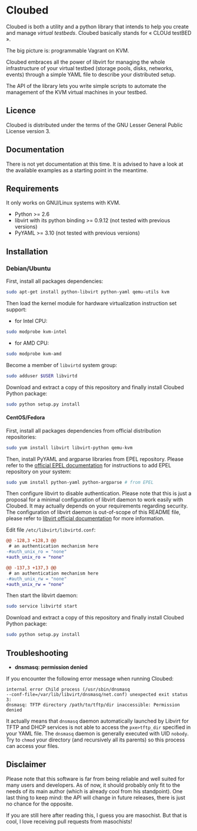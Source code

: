Cloubed
=======

Cloubed is both a utility and a python library that intends to help you create
and manage *virtual testbeds*. Cloubed basically stands for « CLOUd testBED ».

The big picture is: programmable Vagrant on KVM.

Cloubed embraces all the power of libvirt for managing the whole infrastructure
of your virtual testbed (storage pools, disks, networks, events) through a
simple YAML file to describe your distributed setup.

The API of the library lets you write simple scripts to automate the management
of the KVM virtual machines in your testbed.

Licence
-------

Cloubed is distributed under the terms of the GNU Lesser General Public License
version 3.

Documentation
-------------

There is not yet documentation at this time. It is advised to have a look at the
available examples as a starting point in the meantime.

Requirements
------------

It only works on GNU/Linux systems with KVM.

* Python >= 2.6
* libvirt with its python binding >= 0.9.12 (not tested with previous versions)
* PyYAML >= 3.10 (not tested with previous versions)

Installation
------------

### Debian/Ubuntu

First, install all packages dependencies:

```sh
sudo apt-get install python-libvirt python-yaml qemu-utils kvm
```

Then load the kernel module for hardware virtualization instruction set support:

* for Intel CPU:

```sh
sudo modprobe kvm-intel
```

* for AMD CPU:

```sh
sudo modprobe kvm-amd
```

Become a member of `libvirtd` system group:

```sh
sudo adduser $USER libvirtd
```

Download and extract a copy of this repository and finally install Cloubed
Python package:

```sh
sudo python setup.py install
```

#### CentOS/Fedora

First, install all packages dependencies from official distribution
repositories:

```sh
sudo yum install libvirt libvirt-python qemu-kvm
```

Then, install PyYAML and argparse libraries from EPEL repository. Please refer to
the [official EPEL documentation](http://fedoraproject.org/wiki/EPEL) for
instructions to add EPEL repository on your system:

```sh
sudo yum install python-yaml python-argparse # from EPEL
```

Then configure libvirt to disable authentication. Please note that this is just
a proposal for a minimal configuration of libvirt daemon to work easily with
Cloubed. It may actually depends on your requirements regarding security. The
configuration of libvirt daemon is out-of-scope of this README file, please
refer to
[libvirt official documentation](http://libvirt.org/auth.html#ACL_server_config)
for more information.

Edit file `/etc/libvirt/libvirtd.conf`:

```diff
@@ -128,3 +128,3 @@
 # an authentication mechanism here
-#auth_unix_ro = "none"
+auth_unix_ro = "none"

@@ -137,3 +137,3 @@
 # an authentication mechanism here
-#auth_unix_rw = "none"
+auth_unix_rw = "none"
```

Then start the libvirt daemon:

```sh
sudo service libvirtd start
```

Download and extract a copy of this repository and finally install Cloubed
Python package:

```sh
sudo python setup.py install
```

Troubleshooting
---------------

+ **dnsmasq: permission denied**

If you encounter the following error message when running Cloubed:

```
internal error Child process (/usr/sbin/dnsmasq
--conf-file=/var/lib/libvirt/dnsmasq/net.conf) unexpected exit status 3:
dnsmasq: TFTP directory /path/to/tftp/dir inaccessible: Permission denied
```

It actually means that `dnsmasq` daemon automatically launched by Libvirt for
TFTP and DHCP services is not able to access the `pxe>tftp_dir` specified in
your YAML file. The `dnsmasq` daemon is generally executed with UID `nobody`.
Try to `chmod` your directory (and recursively all its parents) so this process
can access your files.

Disclaimer
----------

Please note that this software is far from being reliable and well suited for
many users and developers. As of now, it should probably only fit to the needs
of its main author (which is already cool from his standpoint). One last thing
to keep mind: the API will change in future releases, there is just no chance
for the opposite.

If you are still here after reading this, I guess you are masochist. But that
is cool, I love receiving pull requests from masochists!
